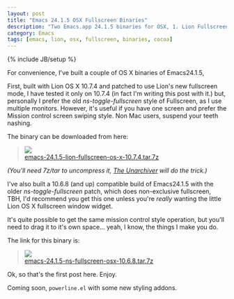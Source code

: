 ```yaml
---
layout: post
title: "Emacs 24.1.5 OSX Fullscreen Binaries"
description: "Two Emacs.app 24.1.5 binaries for OSX, 1. Lion Fullscreen and 2. Classic ns-toggle-fullscreen"
category: Emacs
tags: [emacs, lion, osx, fullscreen, binaries, cocoa]
---
```

{% include JB/setup %}

For convenience, I've built a couple of OS X binaries of Emacs24.1.5, 

First, built with Lion OS X 10.7.4 and patched to use Lion's new
fullscreen mode, I have tested it only on 10.7.4 (in fact I'm writing
this post with it.) but, personally I prefer the old
*ns-toggle-fullscreen* style of Fullscreen, as I use multiple
monitors. However, it's useful if you have one screen and prefer the
Mission control screen swiping style. Non Mac users, suspend your
teeth nashing.

The binary can be downloaded from here:

> ![](https://github.com/jasonm23/emacs-icons-project/raw/master/thumb/emacs-card-british-racing-green.png)
> <br/> [emacs-24.1.5-lion-fullscreen-os-x-10.7.4.tar.7z](/EmacsFodder/emacs-24.1.5-lion-fullscreen-os-x-10.7.4.tar.7z)

*(You'll need 7z/tar to uncompress it, [The Unarchiver](http://wakaba.c3.cx/s/apps/unarchiver.html) will do the trick.)*

I've also built a 10.6.8 (and up) compatible build of Emacs24.1.5
with the older *ns-toggle-fullscreen* patch, which does non-exclusive
fullscreen, TBH, I'd recommend you get this one unless you're *really*
wanting the little Lion OS X fullscreen window widget.

It's quite possible to get the same mission control style operation,
but you'll need to drag it to it's own space... yeah, I know, the
things I make you do.

The link for this binary is:

> ![](https://github.com/jasonm23/emacs-icons-project/raw/master/thumb/emacs-card-british-racing-green.png)
> <br/> [emacs-24.1.5-ns-fullscreen-osx-10.6.8.tar.7z](/EmacsFodder/emacs-24.1.5-ns-fullscreen-osx-10.6.8.tar.7z)

Ok, so that's the first post here. Enjoy.

Coming soon, `powerline.el` with some new styling addons.

 
